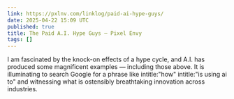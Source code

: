```yaml
---
link: https://pxlnv.com/linklog/paid-ai-hype-guys/
date: 2025-04-22 15:09 UTC
published: true
title: The Paid A.I. Hype Guys – Pixel Envy
tags: []
---
```


I am fascinated by the knock-on effects of a hype cycle, and A.I. has produced some magnificent examples — including those above. It is illuminating to search Google for a phrase like intitle:"how" intitle:"is using ai to" and witnessing what is ostensibly breathtaking innovation across industries.
